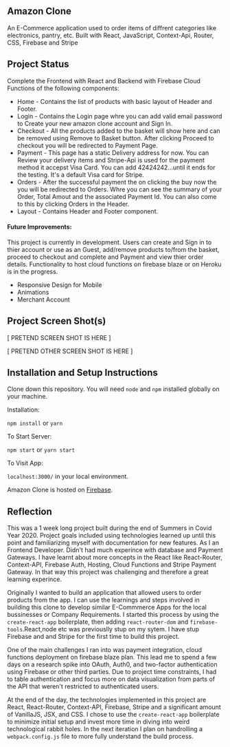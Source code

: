 ## Amazon Clone

An E-Commerce application used to order items of diffrent categories like electronics, pantry, etc. Built with React, JavaScript, Context-Api, Router, CSS, Firebase and Stripe

## Project Status

Complete the Frontend with React and Backend with Firebase Cloud Functions of the following components:

- Home - Contains the list of products with basic layout of Header and Footer.
- Login - Contains the Login page whre you can add valid email password to Create your new amazon clone account and Sign In.
- Checkout - All the products added to the basket will show here and can be removed using Remove to Basket button. After clicking Proceed to checkout you will be redirected to Payment Page.
- Payment - This page has a static Delivery address for now. You can Review your delivery items and Stripe-Api is used for the payment method it accepst Visa Card. You can add
  42424242...until it ends for the testing. It's a default Visa card for Stripe.
- Orders - After the successful payment the on clicking the buy now the you will be redirected to Orders. Whre you can see the summary of your Order, Total Amout and the associated Payment Id. You can also come to this by clicking Orders in the Header.
- Layout - Contains Header and Footer component.

#### Future Improvements:

This project is currently in development. Users can create and Sign in to thier account or use as an Guest, add/remove products to/from the basket, proceed to checkout and complete and Payment and view thier order details. Functionality to host cloud functions on firebase blaze or on Heroku is in the progress.

- Responsive Design for Mobile
- Animations
- Merchant Account

## Project Screen Shot(s)

[ PRETEND SCREEN SHOT IS HERE ]

[ PRETEND OTHER SCREEN SHOT IS HERE ]

## Installation and Setup Instructions

Clone down this repository. You will need `node` and `npm` installed globally on your machine.

Installation:

`npm install` or `yarn`

To Start Server:

`npm start` or `yarn start`

To Visit App:

`localhost:3000/` in your local environment.

Amazon Clone is hosted on [Firebase](https://clone-4afa0.web.app/).

## Reflection

This was a 1 week long project built during the end of Summers in Covid Year 2020. Project goals included using technologies learned up until this point and familiarizing myself with documentation for new features. As I an Frontend Developer. Didn't had much experince with database and Payment Gateways. I have learnt about more concepts in the React like React-Router, Context-API, Firebase Auth, Hosting, Cloud Functions and Stripe Payment Gateway. In that way this project was challenging and therefore a great learning experince.

Originally I wanted to build an application that allowed users to order products from the app. I can use the learnings and steps involved in building this clone to develop similar E-Commmerce Apps for the local bussinesses or Company Requirements. I started this process by using the `create-react-app` boilerplate, then adding `react-router-dom` and `firebase-tools`.React,node etc was previouslly stup on my sytem. I have stup Firebase and and Stripe for the first time to build this project.

One of the main challenges I ran into was payment integration, cloud functions deployment on firebase blaze plan. This lead me to spend a few days on a research spike into OAuth, Auth0, and two-factor authentication using Firebase or other third parties. Due to project time constraints, I had to table authentication and focus more on data visualization from parts of the API that weren't restricted to authenticated users.

At the end of the day, the technologies implemented in this project are React, React-Router, Context-API, Firebase, Stripe and a significant amount of VanillaJS, JSX, and CSS. I chose to use the `create-react-app` boilerplate to minimize initial setup and invest more time in diving into weird technological rabbit holes. In the next iteration I plan on handrolling a `webpack.config.js` file to more fully understand the build process.
